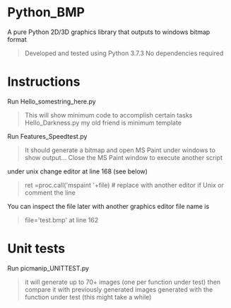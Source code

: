 # Python_BMP
A pure Python 2D/3D graphics library that outputs to windows bitmap format

>Developed and tested using Python 3.7.3
>No dependencies required

# Instructions

Run Hello_somestring_here.py
>This will show minimum code to accomplish certain tasks
>Hello_Darkness.py my old friend is minimum template 

Run Features_Speedtest.py 

>It should generate a bitmap and open MS Paint under windows to show output... 
>Close the MS Paint window to execute another script

under unix change editor at line 168 (see below)

>ret =proc.call('mspaint '+file) # replace with another editor if Unix
>or comment the line 

You can inspect the file later with another graphics editor file name is

>file='test.bmp' 
>at line 162

# Unit tests

Run picmanip_UNITTEST.py 

>it will generate up to 70+ images (one per function under test) then compare it with previously generated images generated with the function under test 
>(this might take a while)




